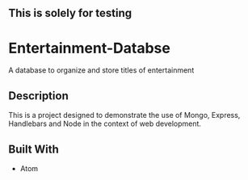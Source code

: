 ## This is solely for testing

# Entertainment-Databse
A database to organize and store titles of entertainment

## Description
This is a project designed to demonstrate the use of Mongo, Express, Handlebars and Node in the context of web development.

## Built With
* Atom
